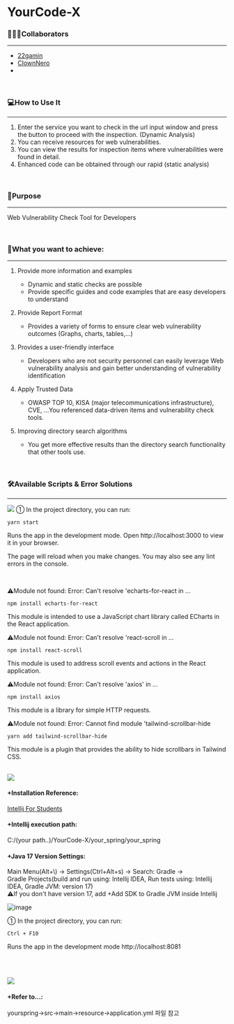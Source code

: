 # YourCode-X

### 🧑🏻‍💻Collaborators
---
- [22gamin](https://github.com/22gamin)
- [ClownNero](https://github.com/ClownNero)
- 
<br>

### 💻How to Use It
---
1. Enter the service you want to check in the url input window and press the button to proceed with the inspection. (Dynamic Analysis)
2. You can receive resources for web vulnerabilities.
3. You can view the results for inspection items where vulnerabilities were found in detail.
4. Enhanced code can be obtained through our rapid (static analysis)
<br>

### 📌Purpose
---
Web Vulnerability Check Tool for Developers

<br>

### 📌What you want to achieve:
---
1. Provide more information and examples
   - Dynamic and static checks are possible
   - Provide specific guides and code examples that are easy developers to understand

2. Provide Report Format
   - Provides a variety of forms to ensure clear web vulnerability outcomes 
   (Graphs, charts, tables,...)

3. Provides a user-friendly interface
   - Developers who are not security personnel can easily leverage Web vulnerability analysis and gain better understanding of vulnerability identification

4. Apply Trusted Data
   - OWASP TOP 10, KISA (major telecommunications infrastructure), CVE, ...You referenced data-driven items and vulnerability check tools.

5. Improving directory search algorithms
   - You get more effective results than the directory search functionality that other tools use.
<br>

### 🛠️Available Scripts & Error Solutions
---
<img src="https://img.shields.io/badge/React-61DAFB?style=flat&logo=react&logoColor=black">
① In the project directory, you can run:

    yarn start

Runs the app in the development mode.
Open http://localhost:3000 to view it in your browser.

The page will reload when you make changes.
You may also see any lint errors in the console.

<br>

⚠️Module not found: Error:
Can't resolve 'echarts-for-react in ...

    npm install echarts-for-react

This module is intended to use a JavaScript chart library called ECharts in the React application.


⚠️Module not found: Error:
Can't resolve 'react-scroll in ...

    npm install react-scroll

This module is used to address scroll events and actions in the React application.


⚠️Module not found: Error:
Can't resolve 'axios' in ...

    npm install axios

This module is a library for simple HTTP requests.


⚠️Module not found: Error:
Cannot find module 'tailwind-scrollbar-hide

    yarn add tailwind-scrollbar-hide

This module is a plugin that provides the ability to hide scrollbars in Tailwind CSS.
<br><br>

<img src="https://img.shields.io/badge/Intellij-ED1C24?style=flat&logo=intellijidea&logoColor=black">

#### <strong> +Installation Reference:</strong>
[Intellij For Students](https://cheershennah.tistory.com/160)

#### <strong> +Intellij execution path:</strong>
C:/(your path..)/YourCode-X/your_spring/your_spring

#### <strong> +Java 17 Version Settings:</strong>

Main Menu(Alt+\\) -> Settings(Ctrl+Alt+s) -> Search: Gradle -> \
Gradle Projects(build and run using: Intellij IDEA, Run tests using: Intellij IDEA, Gradle JVM: version 17)\
⚠️If you don't have version 17, add +Add SDK to Gradle JVM inside Intellij

![image](https://github.com/ClownNero/YourCode-X/assets/123449464/8eaa85d1-1aa3-4d8e-9604-567d77615859)



① In the project directory, you can run:

    Ctrl + F10

Runs the app in the development mode http://localhost:8081

<br><br>

<img src="https://img.shields.io/badge/MySQL-4479A1?style=flat&logo=MySQL&logoColor=black">

#### <strong> +Refer to...:</strong>
yourspring->src->main->resource->application.yml 파일 참고






